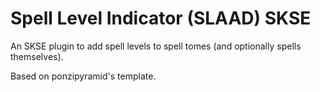 # Spell Level Indicator (SLAAD) SKSE

An SKSE plugin to add spell levels to spell tomes (and optionally spells themselves).

Based on ponzipyramid's template.
